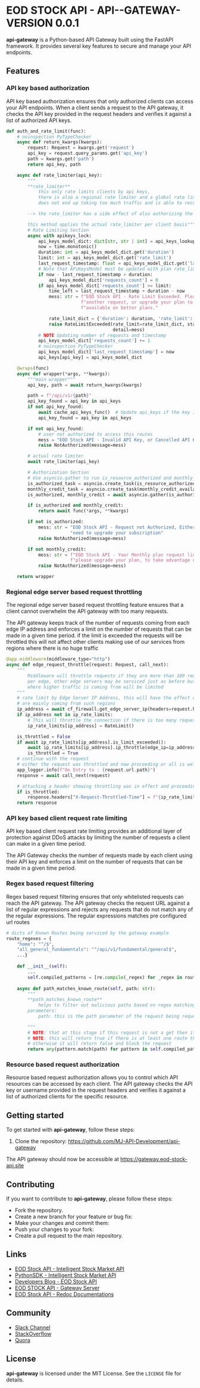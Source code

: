 # EOD STOCK API - API--GATEWAY-VERSION 0.0.1

**api-gateway** is a Python-based API Gateway built using the FastAPI framework. It provides several key features to 
secure and manage your API endpoints.

## Features

### API key based authorization

API key based authorization ensures that only authorized clients can access your API endpoints. 
When a client sends a request to the API gateway, it checks the API key provided in the request headers and 
verifies it against a list of authorized API keys.

```python
def auth_and_rate_limit(func):
    # noinspection PyTypeChecker
    async def return_kwargs(kwargs):
        request: Request = kwargs.get('request')
        api_key = request.query_params.get('api_key')
        path = kwargs.get('path')
        return api_key, path

    async def rate_limiter(api_key):
        """
        **rate_limiter**
            this only rate limits clients by api keys,
            there is also a regional rate limiter and a global rate limit both created so that the gateway
            does not end up taking too much traffic and is able to recover from DDOS attacks easily.

        --> the rate_limiter has a side effect of also authorizing the client based on API Keys

        this method applies the actual rate_limiter per client basis"""
        # Rate Limiting Section
        async with apikeys_lock:
            api_keys_model_dict: dict[str, str | int] = api_keys_lookup(api_key)
            now = time.monotonic()
            duration: int = api_keys_model_dict.get('duration')
            limit: int = api_keys_model_dict.get('rate_limit')
            last_request_timestamp: float = api_keys_model_dict.get('last_request_timestamp')
            # Note that APiKeysModel must be updated with plan rate_limit
            if now - last_request_timestamp > duration:
                api_keys_model_dict['requests_count'] = 0
            if api_keys_model_dict['requests_count'] >= limit:
                time_left = last_request_timestamp + duration - now
                mess: str = f"EOD Stock API - Rate Limit Exceeded. Please wait {time_left:.0f} seconds before making " \
                            f"another request, or upgrade your plan to better take advantage of extra resources " \
                            f"available on better plans."

                rate_limit_dict = {'duration': duration, 'rate_limit': limit, 'time_left': f"{time_left:.0f}"}
                raise RateLimitExceeded(rate_limit=rate_limit_dict, status_code=status.HTTP_429_TOO_MANY_REQUESTS,
                                        detail=mess)
            # NOTE Updating number of requests and timestamp
            api_keys_model_dict['requests_count'] += 1
            # noinspection PyTypeChecker
            api_keys_model_dict['last_request_timestamp'] = now
            api_keys[api_key] = api_keys_model_dict

    @wraps(func)
    async def wrapper(*args, **kwargs):
        """main wrapper"""
        api_key, path = await return_kwargs(kwargs)

        path = f"/api/v1/{path}"
        api_key_found = api_key in api_keys
        if not api_key_found:
            await cache_api_keys_func()  # Update api_keys if the key is not found
            api_key_found = api_key in api_keys

        if not api_key_found:
            # user not authorized to access this routes
            mess = "EOD Stock API - Invalid API Key, or Cancelled API Key please subscribe to get a valid API Key"
            raise NotAuthorized(message=mess)

        # actual rate limiter
        await rate_limiter(api_key)

        # Authorization Section
        # Use asyncio.gather to run is_resource_authorized and monthly_credit_available concurrently
        is_authorized_task = asyncio.create_task(is_resource_authorized(path_param=path, api_key=api_key))
        monthly_credit_task = asyncio.create_task(monthly_credit_available(api_key=api_key))
        is_authorized, monthly_credit = await asyncio.gather(is_authorized_task, monthly_credit_task)

        if is_authorized and monthly_credit:
            return await func(*args, **kwargs)

        if not is_authorized:
            mess: str = "EOD Stock API - Request not Authorized, Either you are not subscribed to any plan or you " \
                        "need to upgrade your subscription"
            raise NotAuthorized(message=mess)

        if not monthly_credit:
            mess: str = f"EOD Stock API - Your Monthly plan request limit has been reached. " \
                        f"please upgrade your plan, to take advantage of our soft limits"
            raise NotAuthorized(message=mess)

    return wrapper

```

### Regional edge server based request throttling

The regional edge server based request throttling feature ensures that a client cannot overwhelm the API gateway 
with too many requests. 

The API gateway keeps track of the number of requests coming from each edge IP address and enforces a limit on the 
number of requests that can be made in a given time period. if the limit is exceeded the requests will be throttled 
this will not affect other clients making use of our services from regions where there is no huge traffic

```python
@app.middleware(middleware_type="http")
async def edge_request_throttle(request: Request, call_next):
    """
        Middleware will throttle requests if they are more than 100 requests per second
        per edge, other edge servers may be serviced just as before but the one server
        where higher traffic is coming from will be limited
    """
    # rate limit by Edge Server IP Address, this will have the effect of throttling entire regions if flooding requests
    # are mainly coming from such regions
    ip_address = await cf_firewall.get_edge_server_ip(headers=request.headers)
    if ip_address not in ip_rate_limits:
        # This will throttle the connection if there is too many requests coming from only one edge server
        ip_rate_limits[ip_address] = RateLimit()

    is_throttled = False
    if await ip_rate_limits[ip_address].is_limit_exceeded():
        await ip_rate_limits[ip_address].ip_throttle(edge_ip=ip_address, request=request)
        is_throttled = True
    # continue with the request
    # either the request was throttled and now proceeding or all is well
    app_logger.info(f"On Entry to : {request.url.path}")
    response = await call_next(request)

    # attaching a header showing throttling was in effect and proceeding
    if is_throttled:
        response.headers["X-Request-Throttled-Time"] = f"{ip_rate_limits[ip_address].throttle_duration} Seconds"
    return response

```

### API key based client request rate limiting

API key based client request rate limiting provides an additional layer of protection against DDoS attacks by limiting 
the number of requests a client can make in a given time period. 

The API Gateway checks the number of requests made by each client using their API key and enforces a limit on the 
number of requests that can be made in a given time period.


### Regex based request filtering

Regex based request filtering ensures that only whitelisted requests can reach the API gateway. The API gateway checks 
the request URL against a list of regular expressions and rejects any requests that do not match any of the 
regular expressions. The regular expressions matches pre configured url routes
```python
# dicts of Known Routes being serviced by the gateway example 
route_regexes = {
    "home": "^/$",
    "all_general_fundamentals": "^/api/v1/fundamental/general$",
    ...}
 
    def __init__(self):
        ...
        self.compiled_patterns = [re.compile(_regex) for _regex in route_regexes.values()]
        
    async def path_matches_known_route(self, path: str):
        """
        **path_matches_known_route**
            helps to filter out malicious paths based on regex matching
        parameters:
            path: this is the path parameter of the request being requested

        """
        # NOTE: that at this stage if this request is not a get then it has already been rejected
        # NOTE: this will return true if there is at least one route that matches with the requested path.
        # otherwise it will return false and block the request
        return any(pattern.match(path) for pattern in self.compiled_patterns)

```

### Resource based request authorization

Resource based request authorization allows you to control which API resources can be accessed by each client. 
The API gateway checks the API key or username provided in the request headers and verifies it against a 
list of authorized clients for the specific resource.

## Getting started

To get started with **api-gateway**, follow these steps:

1. Clone the repository:
https://github.com/MJ-API-Development/api-gateway

The API gateway should now be accessible at 
https://gateway.eod-stock-api.site 

## Contributing

If you want to contribute to **api-gateway**, please follow these steps:

- Fork the repository.
- Create a new branch for your feature or bug fix:
- Make your changes and commit them:
- Push your changes to your fork:
- Create a pull request to the main repository.


## Links
- [EOD Stock API - Intelligent Stock Market API](https://eod-stock-api.site)
- [PythonSDK - Intelligent Stock Market API](https://pypi.org/project/Intelligent-Stock-Market-API/)
- [Developers Blog - EOD Stock API](https://eod-stock-api.site/blog)
- [EOD STOCK API - Gateway Server](https://gateway.eod-stock-api.site)
- [EOD Stock API - Redoc Documentations](https://eod-stock-api.site/redoc)

## Community
- [Slack Channel](https://join.slack.com/t/eod-stock-apisite/shared_invite/zt-1uelcf229-c_6QAgWFNyVfXKZr1hYYoQ)
- [StackOverflow](https://stackoverflowteams.com/c/eod-stock-market-api)
- [Quora](https://eodstockmarketapi.quora.com/)

## License
**api-gateway** is licensed under the MIT License. See the `LICENSE` file for details. 
